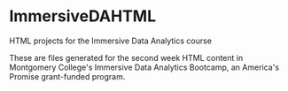 # ImmersiveDAHTML
HTML projects for the Immersive Data Analytics course

These are files generated for the second week HTML content in Montgomery College's Immersive Data Analytics Bootcamp, an America's Promise grant-funded program.
